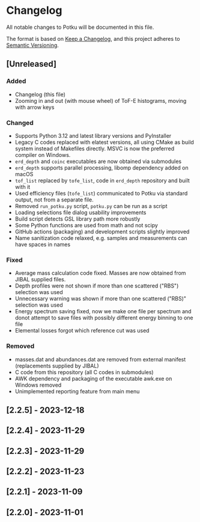 # Changelog

All notable changes to Potku will be documented in this file.

The format is based on [Keep a Changelog](https://keepachangelog.com/en/1.1.0/),
and this project adheres to [Semantic Versioning](https://semver.org/spec/v2.0.0.html).

## [Unreleased]

### Added

- Changelog (this file)
- Zooming in and out (with mouse wheel) of ToF-E histograms, moving with arrow keys


### Changed

- Supports Python 3.12 and latest library versions and PyInstaller
- Legacy C codes replaced with elatest versions, all using CMake as build system instead of Makefiles directly.
MSVC is now the preferred compiler on Windows.
- `erd_depth` and `coinc` executables are now obtained via submodules
- `erd_depth` supports parallel processing, libomp dependency added on macOS
- `tof_list` replaced by `tofe_list`, code in `erd_depth` repository and built with it
- Used efficiency files (`tofe_list`) communicated to Potku via standard output, not from a separate file.
- Removed `run_potku.py` script, `potku.py` can be run as a script
- Loading selections file dialog usability improvements
- Build script detects GSL library path more robustly
- Some Python functions are used from math and not scipy
- GitHub actions (packaging) and development scripts slightly improved
- Name sanitization code relaxed, e.g. samples and measurements can have spaces in names

### Fixed

- Average mass calculation code fixed. Masses are now obtained from JIBAL supplied files.
- Depth profiles were not shown if more than one scattered ("RBS") selection was used
- Unnecessary warning was shown if more than one scattered ("RBS)" selection was used
- Energy spectrum saving fixed, now we make one file per spectrum and donot attempt to save files with possibly different energy binning to one file
- Elemental losses forgot which reference cut was used

### Removed

- masses.dat and abundances.dat are removed from external manifest (replacements supplied by JIBAL)
- C code from this repository (all C codes in submodules)
- AWK dependency and packaging of the executable awk.exe on Windows removed
- Unimplemented reporting feature from main menu

## [2.2.5] - 2023-12-18

## [2.2.4] - 2023-11-29

## [2.2.3] - 2023-11-29

## [2.2.2] - 2023-11-23

## [2.2.1] - 2023-11-09

## [2.2.0] - 2023-11-01
